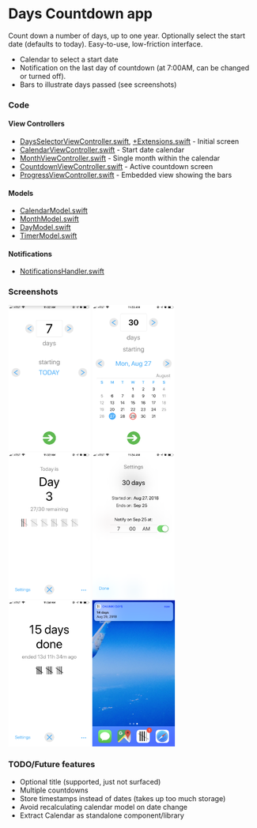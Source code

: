 # Days Countdown app

Count down a number of days, up to one year. Optionally select the start date (defaults to today). Easy-to-use, low-friction interface.

* Calendar to select a start date
* Notification on the last day of countdown (at 7:00AM, can be changed or turned off).
* Bars to illustrate days passed (see screenshots)

### Code

#### View Controllers

* [DaysSelectorViewController.swift](Days/DaysSelectorViewController.swift), [+Extensions.swift](Days/DaysSelectorViewController+Extensions.swift) - Initial screen
* [CalendarViewController.swift](Days/CalendarViewController.swift) - Start date calendar
* [MonthViewController.swift](Days/MonthViewController.swift) - Single month within the calendar
* [CountdownViewController.swift](Days/CountdownViewController.swift) - Active countdown screen
* [ProgressViewController.swift](Days/ProgressViewController.swift) - Embedded view showing the bars

#### Models

* [CalendarModel.swift](Days/CalendarModel.swift)
* [MonthModel.swift](Days/MonthModel.swift)
* [DayModel.swift](Days/DayModel.swift)
* [TimerModel.swift](Days/TimerModel.swift)

#### Notifications

* [NotificationsHandler.swift](Days/NotificationsHandler.swift)

### Screenshots

<img src="https://github.com/anarseyf/days/blob/master/documentation/screenshots/screenshot-1.png" width=33%> <img src="https://github.com/anarseyf/days/blob/master/documentation/screenshots/screenshot-2.png" width=33%> <img src="https://github.com/anarseyf/days/blob/master/documentation/screenshots/screenshot-3.png" width=33%> <img src="https://github.com/anarseyf/days/blob/master/documentation/screenshots/screenshot-4.png" width=33%> <img src="https://github.com/anarseyf/days/blob/master/documentation/screenshots/screenshot-5.png" width=33%> <img src="https://github.com/anarseyf/days/blob/master/documentation/screenshots/screenshot-6.png" width=33%>

### TODO/Future features

* Optional title (supported, just not surfaced)
* Multiple countdowns
* Store timestamps instead of dates (takes up too much storage)
* Avoid recalculating calendar model on date change
* Extract Calendar as standalone component/library
